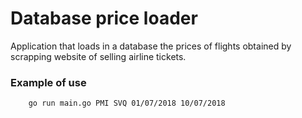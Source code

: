 # Database price loader
Application that loads in a database the prices of flights obtained by scrapping website of selling airline tickets.

### Example of use
```sh
    go run main.go PMI SVQ 01/07/2018 10/07/2018
```
